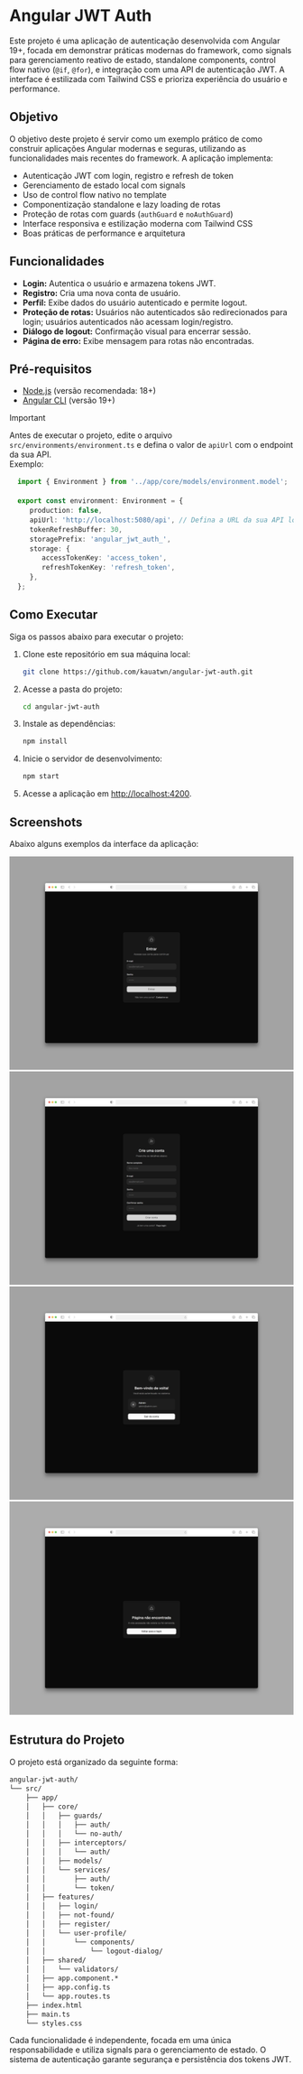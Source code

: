# Angular JWT Auth

Este projeto é uma aplicação de autenticação desenvolvida com Angular 19+, focada em demonstrar práticas modernas do framework, como signals para gerenciamento reativo de estado, standalone components, control flow nativo (`@if`, `@for`), e integração com uma API de autenticação JWT. A interface é estilizada com Tailwind CSS e prioriza experiência do usuário e performance.

## Objetivo

O objetivo deste projeto é servir como um exemplo prático de como construir aplicações Angular modernas e seguras, utilizando as funcionalidades mais recentes do framework. A aplicação implementa:

- Autenticação JWT com login, registro e refresh de token
- Gerenciamento de estado local com signals
- Uso de control flow nativo no template
- Componentização standalone e lazy loading de rotas
- Proteção de rotas com guards (`authGuard` e `noAuthGuard`)
- Interface responsiva e estilização moderna com Tailwind CSS
- Boas práticas de performance e arquitetura

## Funcionalidades

- **Login:** Autentica o usuário e armazena tokens JWT.
- **Registro:** Cria uma nova conta de usuário.
- **Perfil:** Exibe dados do usuário autenticado e permite logout.
- **Proteção de rotas:** Usuários não autenticados são redirecionados para login; usuários autenticados não acessam login/registro.
- **Diálogo de logout:** Confirmação visual para encerrar sessão.
- **Página de erro:** Exibe mensagem para rotas não encontradas.

## Pré-requisitos

- [Node.js](https://nodejs.org/en/download) (versão recomendada: 18+)
- [Angular CLI](https://v19.angular.dev/installation) (versão 19+)

> [!IMPORTANT]  
> Antes de executar o projeto, edite o arquivo `src/environments/environment.ts` e defina o valor de `apiUrl` com o endpoint da sua API.  
> Exemplo:  
>
> ```ts
>   import { Environment } from '../app/core/models/environment.model';
>
>   export const environment: Environment = {
>      production: false,
>      apiUrl: 'http://localhost:5080/api', // Defina a URL da sua API local aqui
>      tokenRefreshBuffer: 30,
>      storagePrefix: 'angular_jwt_auth_',
>      storage: {
>         accessTokenKey: 'access_token',
>         refreshTokenKey: 'refresh_token',
>      },
>   };
> ```

## Como Executar

Siga os passos abaixo para executar o projeto:

1. Clone este repositório em sua máquina local:

   ```bash
   git clone https://github.com/kauatwn/angular-jwt-auth.git
   ```

2. Acesse a pasta do projeto:

   ```bash
   cd angular-jwt-auth
   ```

3. Instale as dependências:

   ```bash
   npm install
   ```

4. Inicie o servidor de desenvolvimento:

   ```bash
   npm start
   ```

5. Acesse a aplicação em [http://localhost:4200](http://localhost:4200).

## Screenshots

Abaixo alguns exemplos da interface da aplicação:

![Login Page](images/login.png)
![Register Page](images/register.png)
![User Profile Page](images/user-profile.png)
![Not Found Page](images/not_found.png)

## Estrutura do Projeto

O projeto está organizado da seguinte forma:

```plaintext
angular-jwt-auth/
└── src/
    ├── app/
    │   ├── core/
    │   │   ├── guards/
    │   │   │   ├── auth/
    │   │   │   └── no-auth/
    │   │   ├── interceptors/
    │   │   │   └── auth/
    │   │   ├── models/
    │   │   └── services/
    │   │       ├── auth/
    │   │       └── token/
    │   ├── features/
    │   │   ├── login/
    │   │   ├── not-found/
    │   │   ├── register/
    │   │   └── user-profile/
    │   │       └── components/
    │   │           └── logout-dialog/
    │   ├── shared/
    │   │   └── validators/
    │   ├── app.component.*
    │   ├── app.config.ts
    │   └── app.routes.ts
    ├── index.html
    ├── main.ts
    └── styles.css
```

Cada funcionalidade é independente, focada em uma única responsabilidade e utiliza signals para o gerenciamento de estado. O sistema de autenticação garante segurança e persistência dos tokens JWT.
